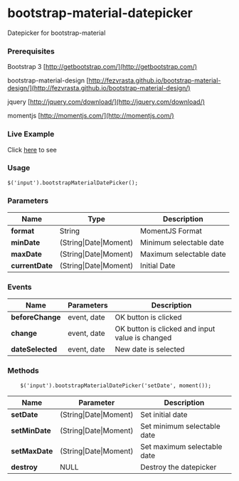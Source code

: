 # bootstrap-material-datepicker
Datepicker for bootstrap-material

### Prerequisites

Bootstrap 3 [http://getbootstrap.com/](http://getbootstrap.com/)

bootstrap-material-design [http://fezvrasta.github.io/bootstrap-material-design/](http://fezvrasta.github.io/bootstrap-material-design/)

jquery [http://jquery.com/download/](http://jquery.com/download/)

momentjs [http://momentjs.com/](http://momentjs.com/)

### Live Example

Click [here](http://t00rk.github.io/bootstrap-material-datepicker/) to see

### Usage

	$('input').bootstrapMaterialDatePicker();
	
### Parameters

| Name        		| Type          			| Description             |
| ----------------- | ------------------------- | ----------------------- |
| **format**		| String					| MomentJS Format 		  |
| **minDate**		| (String\|Date\|Moment)      | Minimum selectable date |
| **maxDate**		| (String\|Date\|Moment)		| Maximum selectable date |
| **currentDate**	| (String\|Date\|Moment)		| Initial Date 			  |


### Events

| Name        		| Parameters          		| Description             |
| ----------------- | ------------------------- | ----------------------- |
| **beforeChange**	| event, date				| OK button is clicked	  |
| **change**		| event, date      			| OK button is clicked and input value is changed |
| **dateSelected**	| event, date				| New date is selected |


### Methods

        $('input').bootstrapMaterialDatePicker('setDate', moment());

| Name        		| Parameter       			| Description             	  |
| ----------------- | ------------------------- | --------------------------- |
| **setDate**		| (String\|Date\|Moment)		| Set initial date			  |
| **setMinDate**	| (String\|Date\|Moment)      | Set minimum selectable date |
| **setMaxDate**	| (String\|Date\|Moment)		| Set maximum selectable date |
| **destroy**		| NULL							| Destroy the datepicker	  |



	
